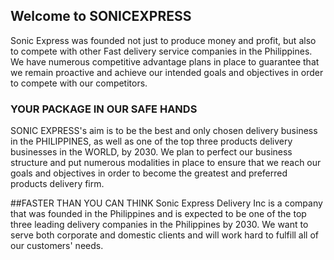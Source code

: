 ## Welcome to SONICEXPRESS

Sonic Express was founded not 
just to produce money and profit,
but also to compete with other
Fast delivery service companies 
in the Philippines. We have numerous 
competitive advantage plans in place 
to guarantee that we remain proactive 
and achieve our intended goals and 
objectives in order to compete with our 
competitors.



### YOUR PACKAGE IN OUR SAFE HANDS 

SONIC EXPRESS's aim is to be the best 
and only chosen delivery business in the 
PHILIPPINES, as well as one of the top 
three products delivery businesses 
in the WORLD, by 2030.
We plan to perfect our business structure 
and put numerous modalities in place to ensure
that we reach our goals and objectives in order to
become the greatest and preferred products
delivery firm.


##FASTER THAN YOU CAN THINK
Sonic Express Delivery Inc 
is a company that was founded 
in the Philippines and is expected 
to be one of the top three leading 
delivery companies in the
Philippines by 2030. 
We want to serve both corporate 
and domestic clients and 
will work hard to fulfill all of 
our customers' needs.










